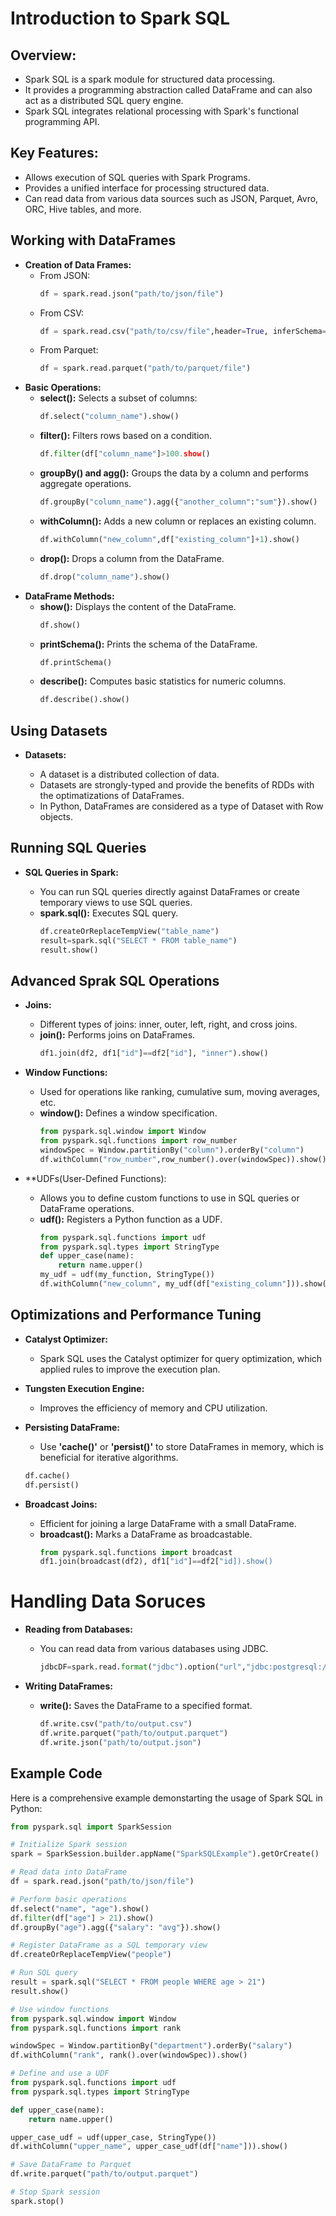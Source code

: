 # Introduction to Spark SQL

## Overview:

* Spark SQL is a spark module for structured data processing.
* It provides a programming abstraction called DataFrame and can also act as a distributed SQL query engine.
* Spark SQL integrates relational processing with Spark's functional programming API.

## Key Features:

* Allows execution of SQL queries with Spark Programs.
* Provides a unified interface for processing structured data.
* Can read data from various data sources such as JSON, Parquet, Avro, ORC, Hive tables, and more.

## Working with DataFrames

* **Creation of Data Frames:** 
   * From JSON:
     ```python
     df = spark.read.json("path/to/json/file")
     ```
   * From CSV:
     ```python
     df = spark.read.csv("path/to/csv/file",header=True, inferSchema=True)
     ```
   * From Parquet:
     ```python
     df = spark.read.parquet("path/to/parquet/file")
     ```
* **Basic Operations:**
   * **select():** Selects a subset of columns:
     ```python
     df.select("column_name").show()
     ```
   * **filter():** Filters rows based on a condition.
     ```python
     df.filter(df["column_name"]>100.show()
     ```
   * **groupBy() and agg():** Groups the data by a column and performs aggregate operations.
     ```python
     df.groupBy("column_name").agg({"another_column":"sum"}).show()
     ```
   * **withColumn():** Adds a new column or replaces an existing column.
     ```python
     df.withColumn("new_column",df["existing_column"]+1).show()
     ```
   * **drop():** Drops a column from the DataFrame.
     ```python
     df.drop("column_name").show()
     ```
* **DataFrame Methods:**
   * **show():** Displays the content of the DataFrame.
     ```python
     df.show()
     ```
   * **printSchema():** Prints the schema of the DataFrame.
     ```python
     df.printSchema()
     ```
   * **describe():** Computes basic statistics for numeric columns.
     ```python
     df.describe().show()
     ```

## Using Datasets

* **Datasets:**

  * A dataset is a distributed collection of data.
  * Datasets are strongly-typed and provide the benefits of RDDs with the optimatizations of DataFrames.
  * In Python, DataFrames are considered as a type of Dataset with Row objects.

## Running SQL Queries

* **SQL Queries in Spark:**

  * You can run SQL queries directly against DataFrames or create temporary views to use SQL queries.
  * **spark.sql():** Executes SQL query.
    ```python
    df.createOrReplaceTempView("table_name")  
    result=spark.sql("SELECT * FROM table_name")  
    result.show()  
    ```
  
## Advanced Sprak SQL Operations

* **Joins:**

  * Different types of joins: inner, outer, left, right, and cross joins.
  * **join():** Performs joins on DataFrames.
    ```python
    df1.join(df2, df1["id"]==df2["id"], "inner").show()
    ```
  
* **Window Functions:**

  * Used for operations like ranking, cumulative sum, moving averages, etc.
  * **window():** Defines a window specification.
    ```python
    from pyspark.sql.window import Window  
    from pyspark.sql.functions import row_number  
    windowSpec = Window.partitionBy("column").orderBy("column")
    df.withColumn("row_number",row_number().over(windowSpec)).show()
    ```
  
* **UDFs(User-Defined Functions):
  * Allows you to define custom functions to use in SQL queries or DataFrame operations.
  * **udf():** Registers a Python function as a UDF.
     ```python
    from pyspark.sql.functions import udf  
    from pyspark.sql.types import StringType  
    def upper_case(name):  
         return name.upper() 
    my_udf = udf(my_function, StringType())  
    df.withColumn("new_column", my_udf(df["existing_column"])).show()
     ```
## Optimizations and Performance Tuning

* **Catalyst Optimizer:**

  * Spark SQL uses the Catalyst optimizer for query optimization, which applied rules to improve the execution plan.

* **Tungsten Execution Engine:**

  * Improves the efficiency of memory and CPU utilization.

* **Persisting DataFrame:**

  * Use **'cache()'** or **'persist()'** to store DataFrames in memory, which is beneficial for iterative algorithms.
   ```python
   df.cache()  
   df.persist()
  ```
  
* **Broadcast Joins:**

  * Efficient for joining a large DataFrame with a small DataFrame.
  * **broadcast():** Marks a DataFrame as broadcastable.
    ```python
    from pyspark.sql.functions import broadcast  
    df1.join(broadcast(df2), df1["id"]==df2["id]).show() 
    ```
    
# Handling Data Soruces

* **Reading from Databases:**

  * You can read data from various databases using JDBC.
    ```python
    jdbcDF=spark.read.format("jdbc").option("url","jdbc:postgresql://host:port/database").option("dbtable","table_name").option("user","username").option("password","password").load()  
    ```

* **Writing DataFrames:**

  * **write():** Saves the DataFrame to a specified format.
    ```python
    df.write.csv("path/to/output.csv")  
    df.write.parquet("path/to/output.parquet")  
    df.write.json("path/to/output.json")  
    ```

## Example Code

Here is a comprehensive example demonstarting the usage of Spark SQL in Python:
```python
from pyspark.sql import SparkSession

# Initialize Spark session
spark = SparkSession.builder.appName("SparkSQLExample").getOrCreate()

# Read data into DataFrame
df = spark.read.json("path/to/json/file")

# Perform basic operations
df.select("name", "age").show()  
df.filter(df["age"] > 21).show()  
df.groupBy("age").agg({"salary": "avg"}).show()  

# Register DataFrame as a SQL temporary view
df.createOrReplaceTempView("people")

# Run SQL query
result = spark.sql("SELECT * FROM people WHERE age > 21")  
result.show()

# Use window functions
from pyspark.sql.window import Window  
from pyspark.sql.functions import rank  

windowSpec = Window.partitionBy("department").orderBy("salary")  
df.withColumn("rank", rank().over(windowSpec)).show()  

# Define and use a UDF
from pyspark.sql.functions import udf  
from pyspark.sql.types import StringType  

def upper_case(name):  
    return name.upper()  

upper_case_udf = udf(upper_case, StringType())  
df.withColumn("upper_name", upper_case_udf(df["name"])).show()  

# Save DataFrame to Parquet
df.write.parquet("path/to/output.parquet")  

# Stop Spark session
spark.stop()  
```